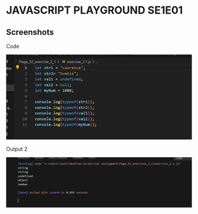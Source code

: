 # JAVASCRIPT PLAYGROUND SE1E01

## Screenshots

<p>Code</p>

![Code](screenshots\input.png)

<p>Output 2</p>

![Output2](screenshots\output.png)